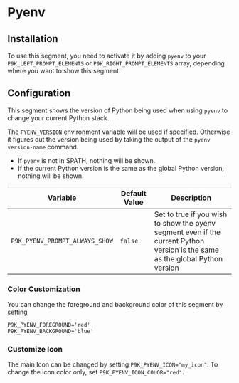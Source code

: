 # Pyenv

## Installation

To use this segment, you need to activate it by adding `pyenv` to your
`P9K_LEFT_PROMPT_ELEMENTS` or `P9K_RIGHT_PROMPT_ELEMENTS` array, depending
where you want to show this segment.

## Configuration

This segment shows the version of Python being used when using `pyenv` to change your current Python stack.

The `PYENV_VERSION` environment variable will be used if specified. Otherwise it figures out the version being used by taking the output of the `pyenv version-name` command.

* If `pyenv` is not in $PATH, nothing will be shown.
* If the current Python version is the same as the global Python version, nothing will be shown.

| Variable | Default Value | Description |
|----------|---------------|-------------|
|`P9K_PYENV_PROMPT_ALWAYS_SHOW`|`false`|Set to true if you wish to show the pyenv segment even if the current Python version is the same as the global Python version|

### Color Customization

You can change the foreground and background color of this segment by setting
```
P9K_PYENV_FOREGROUND='red'
P9K_PYENV_BACKGROUND='blue'
```

### Customize Icon

The main Icon can be changed by setting `P9K_PYENV_ICON="my_icon"`. To change the
icon color only, set `P9K_PYENV_ICON_COLOR="red"`.